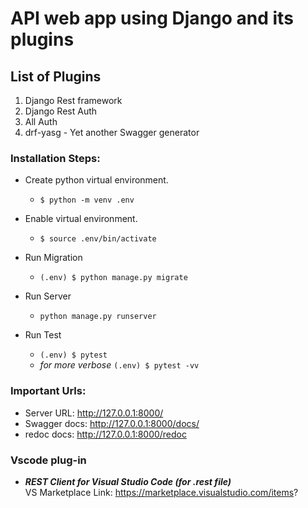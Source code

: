 # API web app using Django and its plugins

## List of Plugins

1. Django Rest framework
2. Django Rest Auth
3. All Auth
4. drf-yasg - Yet another Swagger generator

### Installation Steps:

- Create python virtual environment.
  - `$ python -m venv .env`
- Enable virtual environment.
  - `$ source .env/bin/activate`
- Run Migration
  - `(.env) $ python manage.py migrate`
- Run Server

  - `python manage.py runserver`

- Run Test
  - `(.env) $ pytest`
  - <em>for more verbose</em> `(.env) $ pytest -vv`

### Important Urls:

- Server URL: http://127.0.0.1:8000/
- Swagger docs: http://127.0.0.1:8000/docs/
- redoc docs: http://127.0.0.1:8000/redoc

### Vscode plug-in

- **_REST Client for Visual Studio Code (for .rest file)_** \
  VS Marketplace Link: https://marketplace.visualstudio.com/items?
